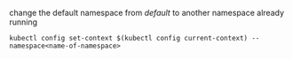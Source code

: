 change the default namespace from *default* to another namespace already running

```shell
kubectl config set-context $(kubectl config current-context) --namespace<name-of-namespace>
```